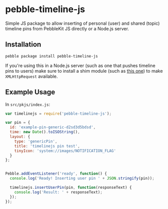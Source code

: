 # pebble-timeline-js

Simple JS package to allow inserting of personal (user) and shared (topic)
timeline pins from PebbleKit JS directly or a Node.js server.

## Installation

`pebble package install pebble-timeline-js`

If you're using this in a Node.js server (such as one that pushes timeline pins
to users) make sure to install a shim module (such as 
[this one](https://www.npmjs.com/package/xmlhttprequest)) to make 
`XMLHttpRequest` available.


## Example Usage

In `src/pkjs/index.js`:

```js
var timelinejs = require('pebble-timeline-js');

var pin = {
  id: 'example-pin-generic-d2sd3d5bdsd',
  time: new Date().toISOString(),
  layout: {
    type: 'genericPin',
    title: 'timelinejs pin test',
    tinyIcon: 'system://images/NOTIFICATION_FLAG'
  }
};


Pebble.addEventListener('ready', function() {
  console.log('Ready! Inserting user pin ' + JSON.stringify(pin));

  timelinejs.insertUserPin(pin, function(responseText) {
    console.log('Result: ' + responseText);
  });
});

```
